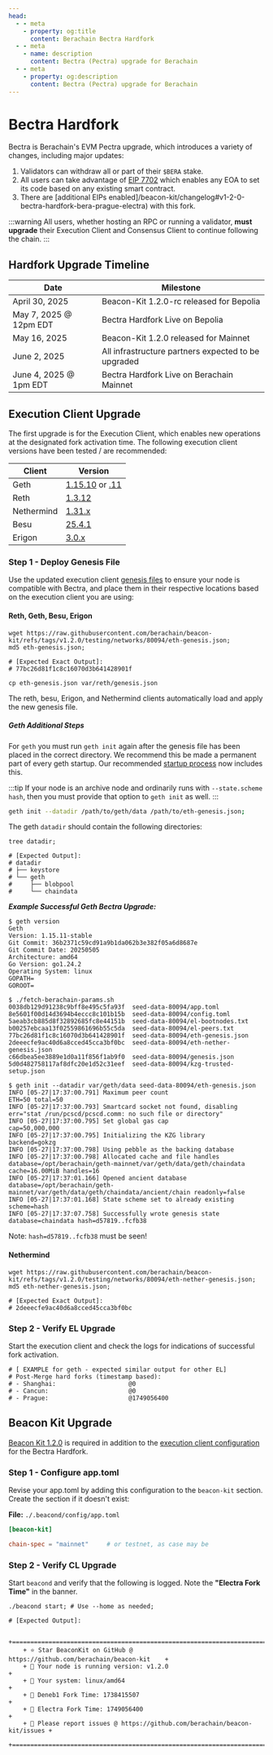 ```yaml
---
head:
  - - meta
    - property: og:title
      content: Berachain Bectra Hardfork
  - - meta
    - name: description
      content: Bectra (Pectra) upgrade for Berachain
  - - meta
    - property: og:description
      content: Bectra (Pectra) upgrade for Berachain
---
```


# Bectra Hardfork

Bectra is Berachain's EVM Pectra upgrade, which introduces a variety of changes, including major updates:

1. Validators can withdraw all or part of their `$BERA` stake.
2. All users can take advantage of [EIP 7702](/developers/guides/eip7702-basics) which enables any EOA to set its code based on any existing smart contract.
3. There are [additional EIPs enabled]/beacon-kit/changelog#v1-2-0-bectra-hardfork-bera-prague-electra) with this fork.

:::warning
All users, whether hosting an RPC or running a validator, **must upgrade** their Execution Client and Consensus Client to continue following the chain.
:::

## Hardfork Upgrade Timeline

| Date                   | Milestone                                           |
| ---------------------- | --------------------------------------------------- |
| April 30, 2025         | Beacon-Kit 1.2.0-rc released for Bepolia            |
| May 7, 2025 @ 12pm EDT | Bectra Hardfork Live on Bepolia                     |
| May 16, 2025           | Beacon-Kit 1.2.0 released for Mainnet               |
| June 2, 2025           | All infrastructure partners expected to be upgraded |
| June 4, 2025 @ 1pm EDT | Bectra Hardfork Live on Berachain Mainnet           |

## Execution Client Upgrade

The first upgrade is for the Execution Client, which enables new operations at the designated fork activation time. The following execution client versions have been tested / are recommended:

| Client     | Version                                                                                                                                          |
| ---------- | ------------------------------------------------------------------------------------------------------------------------------------------------ |
| Geth       | [1.15.10](https://github.com/ethereum/go-ethereum/releases/tag/v1.15.10) or [.11](https://github.com/ethereum/go-ethereum/releases/tag/v1.15.11) |
| Reth       | [1.3.12](https://github.com/paradigmxyz/reth/releases/tag/v1.3.12)                                                                               |
| Nethermind | [1.31.x](https://github.com/NethermindEth/nethermind/releases/tag/1.31.11)                                                                       |
| Besu       | [25.4.1](https://github.com/hyperledger/besu/releases/tag/25.4.1)                                                                                |
| Erigon     | [3.0.x](https://github.com/erigontech/erigon/releases/tag/v3.0.3)                                                                                |


### Step 1 - Deploy Genesis File

Use the updated execution client [genesis files](https://github.com/berachain/beacon-kit/tree/v1.2.0/testing/networks/80094) to ensure your node is compatible with Bectra, and place them in their respective locations based on the execution client you are using:

#### Reth, Geth, Besu, Erigon

```bash-vue{4,5}
wget https://raw.githubusercontent.com/berachain/beacon-kit/refs/tags/v1.2.0/testing/networks/80094/eth-genesis.json;
md5 eth-genesis.json;

# [Expected Exact Output]:
# 77bc26d81f1c8c16070d3b641428901f

cp eth-genesis.json var/reth/genesis.json
```

The reth, besu, Erigon, and Nethermind clients automatically load and apply the new genesis file.

##### Geth Additional Steps

For `geth` you must run `geth init` again after the genesis file has been placed in the correct directory. We recommend this be made a permanent part of every geth startup.  Our recommended [startup process](https://github.com/berachain/guides/tree/main/apps/node-scripts/run-geth.sh) now includes this.

:::tip
If your node is an archive node and ordinarily runs with `--state.scheme hash`, then you must provide that option to `geth init` as well.
:::

```bash
geth init --datadir /path/to/geth/data /path/to/eth-genesis.json;
```

The geth `datadir` should contain the following directories:

```bash-vue{4-8}
tree datadir;

# [Expected Output]:
# datadir
# ├── keystore
# └── geth
#     ├── blobpool
#     └── chaindata
```

_**Example Successful Geth Bectra Upgrade:**_

```bash-vue{3,17,22,35}
$ geth version
Geth
Version: 1.15.11-stable
Git Commit: 36b2371c59cd91a9b1da062b3e382f05a6d8687e
Git Commit Date: 20250505
Architecture: amd64
Go Version: go1.24.2
Operating System: linux
GOPATH=
GOROOT=

$ ./fetch-berachain-params.sh 
0038db129d91238c9bff8e495c5fa93f  seed-data-80094/app.toml
8e5601f00d14d3694b4eccc8c101b15b  seed-data-80094/config.toml
5aeab3cb885d8f32892685fc8e44151b  seed-data-80094/el-bootnodes.txt
b00257ebcaa13f02559861696b55c5da  seed-data-80094/el-peers.txt
77bc26d81f1c8c16070d3b641428901f  seed-data-80094/eth-genesis.json
2deeecfe9ac40d6a8cced45cca3bf0bc  seed-data-80094/eth-nether-genesis.json
c66dbea5ee3889e1d0a11f856f1ab9f0  seed-data-80094/genesis.json
5d0d482758117af8dfc20e1d52c31eef  seed-data-80094/kzg-trusted-setup.json

$ geth init --datadir var/geth/data seed-data-80094/eth-genesis.json 
INFO [05-27|17:37:00.791] Maximum peer count                       ETH=50 total=50
INFO [05-27|17:37:00.793] Smartcard socket not found, disabling    err="stat /run/pcscd/pcscd.comm: no such file or directory"
INFO [05-27|17:37:00.795] Set global gas cap                       cap=50,000,000
INFO [05-27|17:37:00.795] Initializing the KZG library             backend=gokzg
INFO [05-27|17:37:00.798] Using pebble as the backing database
INFO [05-27|17:37:00.798] Allocated cache and file handles         database=/opt/berachain/geth-mainnet/var/geth/data/geth/chaindata cache=16.00MiB handles=16
INFO [05-27|17:37:01.166] Opened ancient database                  database=/opt/berachain/geth-mainnet/var/geth/data/geth/chaindata/ancient/chain readonly=false
INFO [05-27|17:37:01.168] State scheme set to already existing     scheme=hash
INFO [05-27|17:37:07.758] Successfully wrote genesis state         database=chaindata hash=d57819..fcfb38
```

Note: `hash=d57819..fcfb38` must be seen!


#### Nethermind

```bash-vue{4,5}
wget https://raw.githubusercontent.com/berachain/beacon-kit/refs/tags/v1.2.0/testing/networks/80094/eth-nether-genesis.json;
md5 eth-nether-genesis.json;

# [Expected Exact Output]:
# 2deeecfe9ac40d6a8cced45cca3bf0bc
```

### Step 2 - Verify EL Upgrade

Start the execution client and check the logs for indications of successful fork activation.

```bash{5}
# [ EXAMPLE for geth - expected similar output for other EL]
# Post-Merge hard forks (timestamp based):
# - Shanghai:                    @0         
# - Cancun:                      @0        
# - Prague:                      @1749056400
```

## Beacon Kit Upgrade

[Beacon Kit 1.2.0](https://github.com/berachain/beacon-kit/releases/tag/v1.2.0) is required in addition to the [execution client configuration](#execution-client-upgrade-instructions) for the Bectra Hardfork.

### Step 1 - Configure app.toml

Revise your app.toml by adding this configuration to the `beacon-kit` section. Create the section if it doesn't exist:

**File:** `./.beacond/config/app.toml`

```toml
[beacon-kit]

chain-spec = "mainnet"     # or testnet, as case may be
```


### Step 2 - Verify CL Upgrade

Start `beacond` and verify that the following is logged. Note the **"Electra Fork Time"** in the banner.

```bash-vue{10}
./beacond start; # Use --home as needed;

# [Expected Output]:

	+==========================================================================+
	+ ⭐️ Star BeaconKit on GitHub @ https://github.com/berachain/beacon-kit    +
	+ 🧩 Your node is running version: v1.2.0                                  +
	+ 💾 Your system: linux/amd64                                              +
	+ 🍴 Deneb1 Fork Time: 1738415507                                          +
	+ 🍴 Electra Fork Time: 1749056400                                         +
	+ 🦺 Please report issues @ https://github.com/berachain/beacon-kit/issues +
	+==========================================================================+

```
